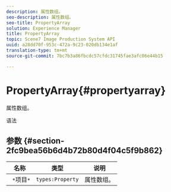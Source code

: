 ```yaml
---
description: 属性数组。
seo-description: 属性数组。
seo-title: PropertyArray
solution: Experience Manager
title: PropertyArray
topic: Scene7 Image Production System API
uuid: a28dd70f-953c-472a-9c23-020db134e1af
translation-type: tm+mt
source-git-commit: 7bc7b3a86fbcdc57cfdc31745fae3afc06e44b15

---
```



# PropertyArray{#propertyarray}

属性数组。

语法

## 参数 {#section-2fc9bea56b6d4b72b80d4f04c5f9b862}

| 名称 | 类型 | 说明 |
|---|---|---|
| ` *`项目`*` | `types:Property` | 属性数组。 |

